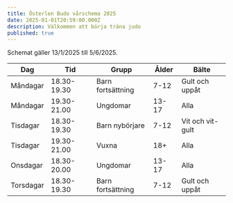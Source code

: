 ```yaml
---
title: Österlen Budo vårschema 2025
date: 2025-01-01T20:59:00.000Z
description: Välkommen att börja träna judo
published: true
---
```


Schemat gäller 13/1/2025 till 5/6/2025.

| Dag       | Tid         | Grupp             | Ålder | Bälte            |
| --------- | ----------- | ----------------- | ----- | ---------------- |
| Måndagar  | 18.30-19.30 | Barn fortsättning | 7-12  | Gult och uppåt   |
| Måndagar  | 19.30-21.00 | Ungdomar          | 13-17 | Alla             |
| Tisdagar  | 18.30-19.30 | Barn nybörjare    | 7-12  | Vit och vit-gult |
| Tisdagar  | 19.30-21.00 | Vuxna             | 18+   | Alla             |
| Onsdagar  | 18.30-20.00 | Ungdomar          | 13-17 | Alla             |
| Torsdagar | 18.30-19.30 | Barn fortsättning | 7-12  | Gult och uppåt   |

